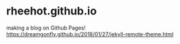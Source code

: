 # rheehot.github.io
making a blog on Github Pages!
https://dreamgonfly.github.io/2018/01/27/jekyll-remote-theme.html
